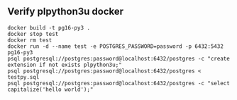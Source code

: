 ## Verify plpython3u docker

    docker build -t pg16-py3 .  
    docker stop test
    docker rm test 
    docker run -d --name test -e POSTGRES_PASSWORD=password -p 6432:5432 pg16-py3
    psql postgresql://postgres:password@localhost:6432/postgres -c "create extension if not exists plpython3u;"
    psql postgresql://postgres:password@localhost:6432/postgres < testpy.sql
    psql postgresql://postgres:password@localhost:6432/postgres -c "select capitalize('hello world');"
